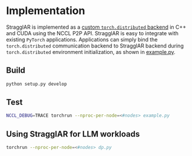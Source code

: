 # Implementation
StragglAR is implemented as a [custom `torch.distributed` backend](https://docs.pytorch.org/tutorials/intermediate/process_group_cpp_extension_tutorial.html) in C++ and CUDA using the NCCL P2P API.
StragglAR is easy to integrate with existing `PyTorch` applications. Applications can simply bind the `torch.distributed` communication backend to StragglAR backend during `torch.distributed` environment initialization, as shown in [example.py](./example.py).

## Build  
```bash  
python setup.py develop  
```  

## Test  
```bash  
NCCL_DEBUG=TRACE torchrun --nproc-per-node=<#nodes> example.py  
```  

## Using StragglAR for LLM workloads  
```bash  
torchrun --nproc-per-node=<#nodes> dp.py  
```  